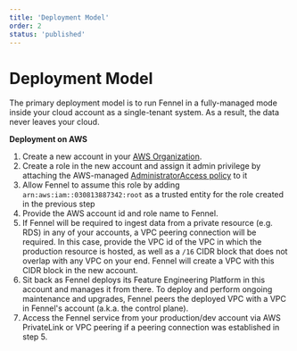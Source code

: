 ```yaml
---
title: 'Deployment Model'
order: 2
status: 'published'
---
```


# Deployment Model

The primary deployment model is to run Fennel in a fully-managed mode inside
your cloud account as a single-tenant system. As a result, the data never leaves your
cloud.

**Deployment on AWS**

1. Create a new account in
   your [AWS Organization](https://docs.aws.amazon.com/organizations/latest/userguide/orgs_introduction.html).
2. Create a role in the new account and assign it admin privilege by attaching
   the
   AWS-managed [AdministratorAccess policy](https://docs.aws.amazon.com/aws-managed-policy/latest/reference/AdministratorAccess.html)
   to it
3. Allow Fennel to assume this role by adding `arn:aws:iam::030813887342:root`
   as a trusted entity for the role created in the previous step
4. Provide the AWS account id and role name to Fennel.
5. If Fennel will be required to ingest data from a private resource (e.g. RDS) in any of your accounts, a VPC
   peering connection will be required. In this case, provide the VPC id of the VPC in which the production resource is
   hosted, as well as a `/16` CIDR block that does not overlap with any VPC on your end. Fennel will create a VPC with
   this CIDR block in the new account.
6. Sit back as Fennel deploys its Feature Engineering Platform in this account and manages
   it from there. To deploy and perform ongoing maintenance and upgrades,
   Fennel peers the deployed VPC with a VPC in Fennel's account (a.k.a. the control plane).
7. Access the Fennel service from your production/dev account via AWS PrivateLink
   or VPC peering if a peering connection was established in step 5.
